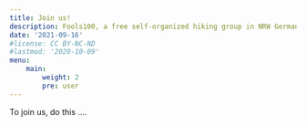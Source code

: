 ```yaml
---
title: Join us!
description: Fools100, a free self-organized hiking group in NRW Germany
date: '2021-09-16'
#license: CC BY-NC-ND
#lastmod: '2020-10-09'
menu:
    main: 
        weight: 2
        pre: user
---
```


To join us, do this ....

